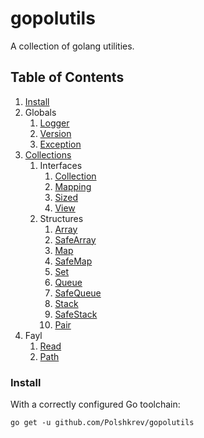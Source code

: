# gopolutils
 A collection of golang utilities.

## Table of Contents
1. [Install](#install)
2. Globals
    1. [Logger](/docs/en-UK/logger.md)
    2. [Version](/docs/en-UK/version.md)
    3. [Exception](/docs/en-UK/exception.md)
3. [Collections](/docs/en-UK/collections/collections.md)
    1. Interfaces
        1. [Collection](/docs/en-UK/collections/collection.md)
        2. [Mapping](/docs/en-UK/collections/mapping.md)
        3. [Sized](/docs/en-UK/collections/sized.md)
        4. [View](/docs/en-UK/collections/view.md)
    2. Structures
        1. [Array](/docs/en-UK/collections/array.md)
        2. [SafeArray](/docs/en-UK/collections/safe_array.md)
        3. [Map](/docs/en-UK/collections/map.md)
        4. [SafeMap](/docs/en-UK/collections/safe_map.md)
        5. [Set](/docs/en-UK/collections/set.md)
        6. [Queue](/docs/en-UK/collections/queue.md)
        7. [SafeQueue](/docs/en-UK/collections/safe_queue.md)
        8. [Stack](/docs/en-UK/collections/stack.md)
        9. [SafeStack](/docs/en-UK/collections/safe_stack.md)
        10. [Pair](/docs/en-UK/collections/pair.md)
4. Fayl
    1. [Read](/docs/en-UK/fayl/read.md)
    2. [Path](/docs/en-UK/fayl/path.md)


### Install
With a correctly configured Go toolchain:
```console
go get -u github.com/Polshkrev/gopolutils
```